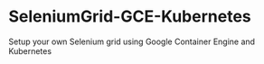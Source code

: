 # SeleniumGrid-GCE-Kubernetes
Setup your own Selenium grid using Google Container Engine and Kubernetes
